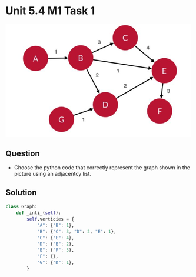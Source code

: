 # Unit 5.4 M1 Task 1
![image](/assets/Task3.jpg)

## Question
- Choose the python code that correctly represent the graph shown in the picture using an adjacentcy list.

## Solution
```python
class Graph: 
    def _inti_(self):
        self.verticies = {
            "A": {"B": 1},
            "B": {"C": 3, "D": 2, "E": 1},
            "C": {"E": 4},
            "D": {"E": 2},
            "E": {"F": 3},
            "F": {},
            "G": {"D": 1},
        }

```